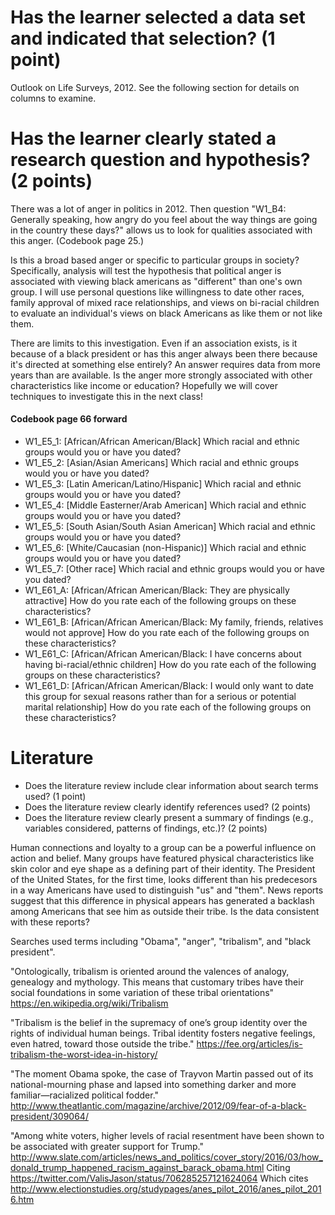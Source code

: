 # Has the learner selected a data set and indicated that selection? (1 point)
Outlook on Life Surveys, 2012. See the following section for details on columns to examine.

# Has the learner clearly stated a research question and hypothesis? (2 points) 
There was a lot of anger in politics in 2012. Then question "W1\_B4: Generally speaking,
how angry do you feel about the way things are going in the country these days?"
allows us to look for qualities associated with this anger. (Codebook page 25.)

Is this a broad based anger or specific to particular groups in society? Specifically,
analysis will test the hypothesis that political anger is associated with viewing black americans
as "different" than one's own group. I will use personal questions like
willingness to date other races, family approval of mixed race relationships, and
views on bi-racial children to evaluate an individual's views on black Americans as
like them or not like them.

There are limits to this investigation. Even if an association exists, is it because
of a black president or has this anger always been there because it's directed at something
else entirely? An answer requires data from more years than are available.
Is the anger more strongly associated with other characteristics like income or education?
Hopefully we will cover techniques to investigate this in the next class!

#### Codebook page 66 forward
* W1_E5_1: [African/African American/Black] Which racial and ethnic groups would you or have you dated?
* W1_E5_2: [Asian/Asian Americans] Which racial and ethnic groups would you or have you dated?
* W1_E5_3: [Latin American/Latino/Hispanic] Which racial and ethnic groups would you or have you dated?
* W1_E5_4: [Middle Easterner/Arab American] Which racial and ethnic groups would you or have you dated?
* W1_E5_5: [South Asian/South Asian American] Which racial and ethnic groups would you or have you dated?
* W1_E5_6: [White/Caucasian (non-Hispanic)] Which racial and ethnic groups would you or have you dated?
* W1_E5_7: [Other race] Which racial and ethnic groups would you or have you dated?
* W1_E61_A: [African/African American/Black: They are physically attractive] How do you rate each of the following groups on these characteristics?
* W1_E61_B: [African/African American/Black: My family, friends, relatives would not approve] How do you rate each of the following groups on these characteristics?
* W1_E61_C: [African/African American/Black: I have concerns about having bi-racial/ethnic children] How do you rate each of the following groups on these characteristics?
* W1_E61_D: [African/African American/Black: I would only want to date this group for sexual reasons rather than for a serious or potential marital relationship] How do you rate each of the following groups on these characteristics?

# Literature
* Does the literature review include clear information about search terms used? (1 point) 
* Does the literature review clearly identify references used? (2 points) 
* Does the literature review clearly present a summary of findings (e.g., variables considered, patterns of findings, etc.)? (2 points)

Human connections and loyalty to a group can be a powerful influence on action and belief. Many groups have featured
physical characteristics like skin color and eye shape as a defining part of their identity. The President of the United States, for the first time, looks different than his
predecesors in a way Americans have used to distinguish "us" and "them". News reports suggest that this difference in physical appears has
generated a backlash among Americans that see him as outside their tribe.
Is the data consistent with these reports?

Searches used terms including "Obama", "anger", "tribalism", and "black president".

"Ontologically, tribalism is oriented around the valences of analogy, genealogy and mythology. This means that customary tribes have their social foundations in some variation of these tribal orientations"
https://en.wikipedia.org/wiki/Tribalism

"Tribalism is the belief in the supremacy of one’s group identity over the rights of individual human beings. Tribal identity fosters negative feelings, even hatred, toward those outside the tribe."
https://fee.org/articles/is-tribalism-the-worst-idea-in-history/

"The moment Obama spoke, the case of Trayvon Martin passed out of its national-mourning phase and lapsed into something darker and more familiar—racialized political fodder."
http://www.theatlantic.com/magazine/archive/2012/09/fear-of-a-black-president/309064/

"Among white voters, higher levels of racial resentment have been shown to be associated with greater support for Trump."
http://www.slate.com/articles/news_and_politics/cover_story/2016/03/how_donald_trump_happened_racism_against_barack_obama.html
Citing https://twitter.com/ValisJason/status/706285257121624064
Which cites http://www.electionstudies.org/studypages/anes_pilot_2016/anes_pilot_2016.htm

